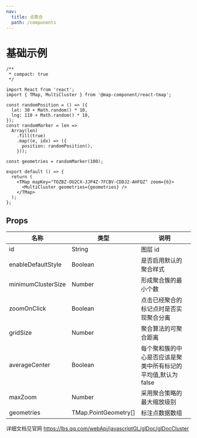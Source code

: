 ```yaml
---
nav:
  title: 点聚合
  path: /components
---
```


# 基础示例

```tsx
/**
 * compact: true
 */

import React from 'react';
import { TMap, MultiCluster } from '@map-component/react-tmap';

const randomPosition = () => ({
  lat: 30 + Math.random() * 10,
  lng: 110 + Math.random() * 10,
});
const randomMarker = len =>
  Array(len)
    .fill(true)
    .map((e, idx) => ({
      position: randomPosition(),
    }));

const geometries = randomMarker(100);

export default () => {
  return (
    <TMap mapKey="TOZBZ-OU2CX-JJP4Z-7FCBV-CDDJ2-AHFQZ" zoom={6}>
      <MultiCluster geometries={geometries} />
    </TMap>
  );
};
```

## Props

| 名称               | 类型                 | 说明                                                          |
| ------------------ | -------------------- | ------------------------------------------------------------- |
| id                 | String               | 图层 id                                                       |
| enableDefaultStyle | Boolean              | 是否启用默认的聚合样式                                        |
| minimumClusterSize | Number               | 形成聚合簇的最小个数                                          |
| zoomOnClick        | Boolean              | 点击已经聚合的标记点时是否实现聚合分离                        |
| gridSize           | Number               | 聚合算法的可聚合距离                                          |
| averageCenter      | Boolean              | 每个聚和簇的中心是否应该是聚类中所有标记的平均值,默认为 false |
| maxZoom            | Number               | 采用聚合策略的最大缩放级别                                    |
| geometries         | TMap.PointGeometry[] | 标注点数据数组                                                |

详细文档见官网 https://lbs.qq.com/webApi/javascriptGL/glDoc/glDocCluster
